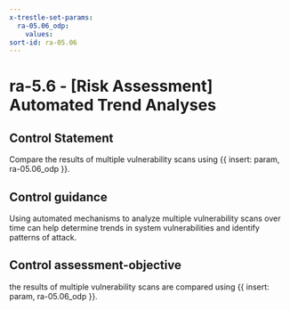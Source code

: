 ```yaml
---
x-trestle-set-params:
  ra-05.06_odp:
    values:
sort-id: ra-05.06
---
```


# ra-5.6 - \[Risk Assessment\] Automated Trend Analyses

## Control Statement

Compare the results of multiple vulnerability scans using {{ insert: param, ra-05.06_odp }}.

## Control guidance

Using automated mechanisms to analyze multiple vulnerability scans over time can help determine trends in system vulnerabilities and identify patterns of attack.

## Control assessment-objective

the results of multiple vulnerability scans are compared using {{ insert: param, ra-05.06_odp }}.
